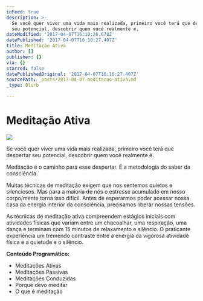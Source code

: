```yaml
---
inFeed: true
description: >-
  Se você quer viver uma vida mais realizada, primeiro você terá que despertar
  seu potencial, descobrir quem você realmente é. 
dateModified: '2017-04-07T16:10:26.678Z'
datePublished: '2017-04-07T16:10:27.407Z'
title: Meditação Ativa
author: []
publisher: {}
via: {}
starred: false
datePublishedOriginal: '2017-04-07T16:10:27.407Z'
sourcePath: _posts/2017-04-07-meditacao-ativa.md
_type: Blurb

---
```

# Meditação Ativa
![](https://the-grid-user-content.s3-us-west-2.amazonaws.com/aa79a82d-ab28-44fa-a5de-08e79239217f.jpg)

Se você quer viver uma vida mais realizada, primeiro você terá que despertar seu potencial, descobrir quem você realmente é. 

Meditação é o caminho para esse despertar. É a metodologia do saber da consciência. 

Muitas técnicas de meditação exigem que nos sentemos quietos e silenciosos. Mas para a maioria de nós o estresse acumulado em nosso corpo/mente torna isso difícil. Antes de esperarmos poder acessar nossa casa da energia interior da consciência, precisamos liberar nossas tensões.

As técnicas de meditação ativa compreendem estágios iniciais com atividades físicas que variam entre um chacoalhar, uma respiração, uma dança e terminam com 15 minutos de relaxamento e silêncio. O praticante experiência um tremendo contraste entre a energia da vigorosa atividade física e a quietude e o silêncio.

**Conteúdo Programático:**

* Meditações Ativas
* Meditações Passivas
* Meditações Conduzidas
* Porque devo meditar
* O que é meditação